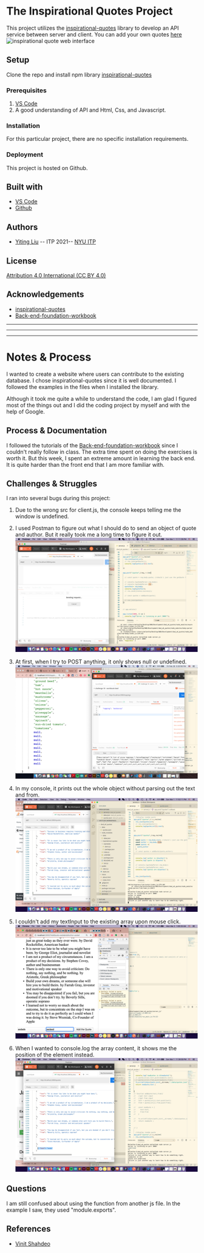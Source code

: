 <!-- Every README should start with an H1 -->
# The Inspirational Quotes Project
<!-- A one sentence description of the project or assignment -->
This project utilizes the [inspirational-quotes](https://www.npmjs.com/package/inspirational-quotes) library to develop an API service between server and client. 
You can add your own quotes [here](https://yitingliu97-dwd-a5-inspo-quotes.glitch.me/)
![inspirational quote web interface](https://github.com/YitingLiu97/dwd_A5_Inspo_Quotes/blob/master/pics/inspo-quotes.png)

<!-- It is good practice to add an about or summary -->
<!-- ## About -->

<!-- It is essential to describe how to set up your project -->
## Setup
Clone the repo and install npm library [inspirational-quotes](https://www.npmjs.com/package/inspirational-quotes)
<!-- Any knowledge or tools you will need before hand -->
### Prerequisites


1. [VS Code](https://code.visualstudio.com/)
2. A good understanding of API and Html, Css, and Javascript. 

<!-- any installation needs should be defined -->
### Installation

For this particular project, there are no specific installation requirements.

<!-- Write instructions on how to start working on your project -->
<!-- ### Develop

To develop this document, you can follow the steps provided below:
1. create a fork of this project on Github
2. ping the author of this repo via Github Issues to see if they are looking for contributions on the specific feature you're looking to add
3. open the file in VS Code and make updates 
4. add and commit those changes in your forked github repo
5. make a pull request specifying what additions and changes were made
6. have a nice chat and communication with me about those changes. 
7. celebrate the contribution!  -->

<!-- Notes about the deployment -->
### Deployment

This project is hosted on Github. 

## Built with

* [VS Code](https://code.visualstudio.com/)
* [Github](https://github.com)

## Authors

* [Yiting Liu](https://www.yliudesigns.com) -- ITP 2021-- [NYU ITP](https://itp.nyu.edu)

<!-- ## Code of Conduct

Please read the [CODE OF CONDUCT](https://www.mozilla.org/en-US/about/governance/policies/participation/)  -->

## License

[Attribution 4.0 International (CC BY 4.0) ](https://creativecommons.org/licenses/by/4.0/)

<!-- thank and reference all the things that made your project happen -->
## Acknowledgements

* [inspirational-quotes](https://www.npmjs.com/package/inspirational-quotes)
* [Back-end-foundation-workbook](https://github.com/itp-dwd/back-end-foundations-workbook)
<!-- * [Creative Commons](https://creativecommons.org/licenses/by/4.0/) for their licensing documentation
* [Openmoji project](https://www.openmoji.org/library/#search=notebook&emoji=1F4D4) for their glyphs
* [PurpleBooth's Readme Template](https://gist.github.com/PurpleBooth/109311bb0361f32d87a2) -->

***
***
***

<!-- For your assignments you might consider  -->
# Notes & Process

I wanted to create a website where users can contribute to the existing database. I chose inspirational-quotes since it is well documented. I followed the examples in the files when I installed the library. 

Although it took me quite a while to understand the code, I am glad I figured most of the things out and I did the coding project by myself and with the help of Google. 

<!-- How you built this project - Include images, gifs, and notes here -->
## Process & Documentation
I followed the tutorials of the [Back-end-foundation-workbook](https://github.com/itp-dwd/back-end-foundations-workbook) since I couldn't really follow in class. The extra time spent on doing the exercises is worth it. But this week, I spent an extreme amount in learning the back end. It is quite harder than the front end that I am more familiar with.  

<!-- Any specific challenges or struggles documented -->
## Challenges & Struggles
I ran into several bugs during this project:
1. Due to the wrong src for client.js, the console keeps telling me the window is undefined.


2. I used Postman to figure out what I should do to send an object of quote and author. But it really took me a long time to figure it out.
![sending request through POSTMAN](https://github.com/YitingLiu97/dwd_A5_Fortune_Cookies/blob/master/pics/16.png)
3. At first, when I try to POST anything, it only shows null or undefined.
![screenshot of coding error](https://github.com/YitingLiu97/dwd_A5_Fortune_Cookies/blob/master/pics/6.png)
4. In my console, it prints out the whole object without parsing out the text and from. 
![screenshot of coding error](https://github.com/YitingLiu97/dwd_A5_Fortune_Cookies/blob/master/pics/13.png)
5. I couldn't add my textInput to the existing array upon mouse click. 
![screenshot of not able to add content to the array](https://github.com/YitingLiu97/dwd_A5_Fortune_Cookies/blob/master/pics/11.png)
6. When I wanted to console.log the array content, it shows me the position of the element instead. 
![inspirational quote web interface](https://github.com/YitingLiu97/dwd_A5_Fortune_Cookies/blob/master/pics/14.png)

<!-- Any questions you have -->
## Questions
I am still confused about using the function from another js file. In the example I saw, they used "module.exports". 

<!-- References for resources and inspiration -->
## References

* [Vinit Shahdeo](https://www.npmjs.com/package/inspirational-quotes)
